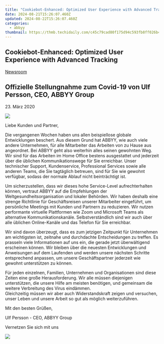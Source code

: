 ```yaml
---
title: "Cookiebot-Enhanced: Optimized User Experience with Advanced Tracking"
date: 2024-08-21T15:26:07.460Z
updated: 2024-08-22T15:26:07.460Z
categories:
  - abbyy
thumbnail: https://thmb.techidaily.com/c45c79cad80f175d94c593fb8ff026b4aafae59d206eadb54e9f9c923883caa5.jpg
---
```


## Cookiebot-Enhanced: Optimized User Experience with Advanced Tracking

[Newsroom](https://tools.techidaily.com/abbyy/products/)

## Offizielle Stellungnahme zum Covid-19 von Ulf Persson, CEO, ABBYY Group

23\. März 2020

![](https://content.abbyy.com/-/media/project/abbyy/abbyy/branchtemplates/shutterstock_1272462163_1296-x-729.jpg?h=729&iar=0&w=1296)

Liebe Kunden und Partner,

Die vergangenen Wochen haben uns allen beispiellose globale Entwicklungen beschert. Aus diesem Grund hat ABBYY, wie auch viele andere Unternehmen, für alle Mitarbeiter das Arbeiten von zu Hause aus angeordnet. Bei ABBYY geht also weiterhin alles seinen gewohnten Weg. Wir sind für das Arbeiten im Home Office bestens ausgestattet und jederzeit über die üblichen Kommunikationswege für Sie erreichbar. Unser technischer Support, Kundenservice, Professional Services sowie alle anderen Teams, die Sie tagtäglich betreuen, sind für Sie wie gewohnt verfügbar, sodass der normale Ablauf nicht beinträchtigt ist.

Um sicherzustellen, dass wir dieses hohe Service-Level aufrechterhalten können, vertraut ABBYY auf die Empfehlungen der Weltgesundheitsorganisation und lokaler Behörden. Wir haben deshalb eine strenge Richtlinie für Geschäftsreisen unserer Mitarbeiter eingeführt, um persönliche Meetings mit Kunden und Partnern zu reduzieren. Wir nutzen performante virtuelle Plattformen wie Zoom und Microsoft Teams als alternative Kommunikationskanäle. Selbstverständlich sind wir auch über alle üblichen Online-Kanäle und das Telefon für Sie erreichbar.

Wir sind davon überzeugt, dass es zum jetzigen Zeitpunkt für Unternehmen am wichtigsten ist, zeitnahe und durchdachte Entscheidungen zu treffen. Es prasseln viele Informationen auf uns ein, die gerade jetzt überwältigend erscheinen können. Wir bleiben über die neuesten Entwicklungen und Anweisungen auf dem Laufenden und werden unsere nächsten Schritte entsprechend anpassen, um unsere Geschäftspartner jederzeit wie gewohnt unterstützen zu können.

Für jeden einzelnen, Familien, Unternehmen und Organisationen sind diese Zeiten eine große Herausforderung. Wir alle müssen diejenigen unterstützen, die unsere Hilfe am meisten benötigen, und gemeinsam die weitere Verbreitung des Virus eindämmen.  
Gleichzeitig müssen wir aber auch Widerstandskraft zeigen und versuchen, unser Leben und unsere Arbeit so gut als möglich weiterzuführen.

Mit den besten Grüßen,

Ulf Persson - CEO, ABBYY Group

Vernetzen Sie sich mit uns

<ins class="adsbygoogle"
     style="display:block"
     data-ad-format="autorelaxed"
     data-ad-client="ca-pub-7571918770474297"
     data-ad-slot="1223367746"></ins>



<ins class="adsbygoogle"
     style="display:block"
     data-ad-client="ca-pub-7571918770474297"
     data-ad-slot="8358498916"
     data-ad-format="auto"
     data-full-width-responsive="true"></ins>

<!-- affiliate ads begin -->
<a href="https://shop.systoolsgroup.com/affiliate.php?ACCOUNT=SYSTOOBY&AFFILIATE=108875&PATH=https%3A%2F%2Fwww.systoolsgroup.com%3FAFFILIATE%3D108875%26RESOURCE%3D%2BSysTools%2BPDF%2BUnlocker"><img src="https://www.systoolsgroup.com/box/pdf-unlocker.png" border="0"></a>
<!-- affiliate ads end -->